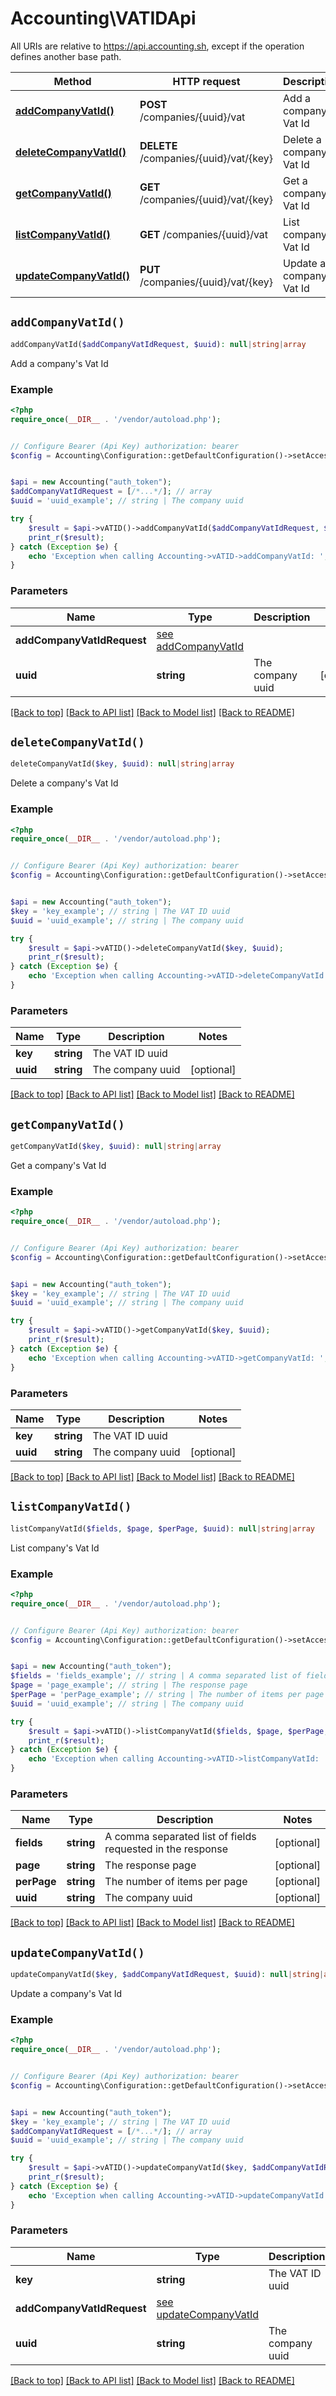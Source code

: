 # Accounting\VATIDApi

All URIs are relative to https://api.accounting.sh, except if the operation defines another base path.

| Method | HTTP request | Description |
| ------------- | ------------- | ------------- |
| [**addCompanyVatId()**](VATIDApi.md#addCompanyVatId) | **POST** /companies/{uuid}/vat | Add a company&#39;s Vat Id |
| [**deleteCompanyVatId()**](VATIDApi.md#deleteCompanyVatId) | **DELETE** /companies/{uuid}/vat/{key} | Delete a company&#39;s Vat Id |
| [**getCompanyVatId()**](VATIDApi.md#getCompanyVatId) | **GET** /companies/{uuid}/vat/{key} | Get a company&#39;s Vat Id |
| [**listCompanyVatId()**](VATIDApi.md#listCompanyVatId) | **GET** /companies/{uuid}/vat | List company&#39;s Vat Id |
| [**updateCompanyVatId()**](VATIDApi.md#updateCompanyVatId) | **PUT** /companies/{uuid}/vat/{key} | Update a company&#39;s Vat Id |


## `addCompanyVatId()`

```php
addCompanyVatId($addCompanyVatIdRequest, $uuid): null|string|array
```

Add a company's Vat Id

### Example

```php
<?php
require_once(__DIR__ . '/vendor/autoload.php');


// Configure Bearer (Api Key) authorization: bearer
$config = Accounting\Configuration::getDefaultConfiguration()->setAccessToken('YOUR_ACCESS_TOKEN');


$api = new Accounting("auth_token");
$addCompanyVatIdRequest = [/*...*/]; // array
$uuid = 'uuid_example'; // string | The company uuid

try {
    $result = $api->vATID()->addCompanyVatId($addCompanyVatIdRequest, $uuid);
    print_r($result);
} catch (Exception $e) {
    echo 'Exception when calling Accounting->vATID->addCompanyVatId: ', $e->getMessage(), PHP_EOL;
}
```

### Parameters

| Name | Type | Description  | Notes |
| ------------- | ------------- | ------------- | ------------- |
| **addCompanyVatIdRequest** | [see addCompanyVatId](https://api.accounting.sh/swagger.html#operation/addCompanyVatId)|  | |
| **uuid** | **string**| The company uuid | [optional] |

[[Back to top]](#) [[Back to API list]](../../README.md#endpoints)
[[Back to Model list]](../../README.md#models)
[[Back to README]](../../README.md)

## `deleteCompanyVatId()`

```php
deleteCompanyVatId($key, $uuid): null|string|array
```

Delete a company's Vat Id

### Example

```php
<?php
require_once(__DIR__ . '/vendor/autoload.php');


// Configure Bearer (Api Key) authorization: bearer
$config = Accounting\Configuration::getDefaultConfiguration()->setAccessToken('YOUR_ACCESS_TOKEN');


$api = new Accounting("auth_token");
$key = 'key_example'; // string | The VAT ID uuid
$uuid = 'uuid_example'; // string | The company uuid

try {
    $result = $api->vATID()->deleteCompanyVatId($key, $uuid);
    print_r($result);
} catch (Exception $e) {
    echo 'Exception when calling Accounting->vATID->deleteCompanyVatId: ', $e->getMessage(), PHP_EOL;
}
```

### Parameters

| Name | Type | Description  | Notes |
| ------------- | ------------- | ------------- | ------------- |
| **key** | **string**| The VAT ID uuid | |
| **uuid** | **string**| The company uuid | [optional] |

[[Back to top]](#) [[Back to API list]](../../README.md#endpoints)
[[Back to Model list]](../../README.md#models)
[[Back to README]](../../README.md)

## `getCompanyVatId()`

```php
getCompanyVatId($key, $uuid): null|string|array
```

Get a company's Vat Id

### Example

```php
<?php
require_once(__DIR__ . '/vendor/autoload.php');


// Configure Bearer (Api Key) authorization: bearer
$config = Accounting\Configuration::getDefaultConfiguration()->setAccessToken('YOUR_ACCESS_TOKEN');


$api = new Accounting("auth_token");
$key = 'key_example'; // string | The VAT ID uuid
$uuid = 'uuid_example'; // string | The company uuid

try {
    $result = $api->vATID()->getCompanyVatId($key, $uuid);
    print_r($result);
} catch (Exception $e) {
    echo 'Exception when calling Accounting->vATID->getCompanyVatId: ', $e->getMessage(), PHP_EOL;
}
```

### Parameters

| Name | Type | Description  | Notes |
| ------------- | ------------- | ------------- | ------------- |
| **key** | **string**| The VAT ID uuid | |
| **uuid** | **string**| The company uuid | [optional] |

[[Back to top]](#) [[Back to API list]](../../README.md#endpoints)
[[Back to Model list]](../../README.md#models)
[[Back to README]](../../README.md)

## `listCompanyVatId()`

```php
listCompanyVatId($fields, $page, $perPage, $uuid): null|string|array
```

List company's Vat Id

### Example

```php
<?php
require_once(__DIR__ . '/vendor/autoload.php');


// Configure Bearer (Api Key) authorization: bearer
$config = Accounting\Configuration::getDefaultConfiguration()->setAccessToken('YOUR_ACCESS_TOKEN');


$api = new Accounting("auth_token");
$fields = 'fields_example'; // string | A comma separated list of fields requested in the response
$page = 'page_example'; // string | The response page
$perPage = 'perPage_example'; // string | The number of items per page
$uuid = 'uuid_example'; // string | The company uuid

try {
    $result = $api->vATID()->listCompanyVatId($fields, $page, $perPage, $uuid);
    print_r($result);
} catch (Exception $e) {
    echo 'Exception when calling Accounting->vATID->listCompanyVatId: ', $e->getMessage(), PHP_EOL;
}
```

### Parameters

| Name | Type | Description  | Notes |
| ------------- | ------------- | ------------- | ------------- |
| **fields** | **string**| A comma separated list of fields requested in the response | [optional] |
| **page** | **string**| The response page | [optional] |
| **perPage** | **string**| The number of items per page | [optional] |
| **uuid** | **string**| The company uuid | [optional] |

[[Back to top]](#) [[Back to API list]](../../README.md#endpoints)
[[Back to Model list]](../../README.md#models)
[[Back to README]](../../README.md)

## `updateCompanyVatId()`

```php
updateCompanyVatId($key, $addCompanyVatIdRequest, $uuid): null|string|array
```

Update a company's Vat Id

### Example

```php
<?php
require_once(__DIR__ . '/vendor/autoload.php');


// Configure Bearer (Api Key) authorization: bearer
$config = Accounting\Configuration::getDefaultConfiguration()->setAccessToken('YOUR_ACCESS_TOKEN');


$api = new Accounting("auth_token");
$key = 'key_example'; // string | The VAT ID uuid
$addCompanyVatIdRequest = [/*...*/]; // array
$uuid = 'uuid_example'; // string | The company uuid

try {
    $result = $api->vATID()->updateCompanyVatId($key, $addCompanyVatIdRequest, $uuid);
    print_r($result);
} catch (Exception $e) {
    echo 'Exception when calling Accounting->vATID->updateCompanyVatId: ', $e->getMessage(), PHP_EOL;
}
```

### Parameters

| Name | Type | Description  | Notes |
| ------------- | ------------- | ------------- | ------------- |
| **key** | **string**| The VAT ID uuid | |
| **addCompanyVatIdRequest** | [see updateCompanyVatId](https://api.accounting.sh/swagger.html#operation/updateCompanyVatId)|  | |
| **uuid** | **string**| The company uuid | [optional] |

[[Back to top]](#) [[Back to API list]](../../README.md#endpoints)
[[Back to Model list]](../../README.md#models)
[[Back to README]](../../README.md)
